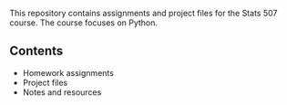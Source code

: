This repository contains assignments and project files for the Stats 507 course. The course focuses on Python.
## Contents
- Homework assignments
- Project files
- Notes and resources
